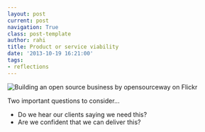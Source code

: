 ```yaml
---
layout: post
current: post
navigation: True
class: post-template
author: rahi
title: Product or service viability
date: '2013-10-19 16:21:00'
tags:
- reflections
---
```


![Building an open source business by opensourceway on Flickr](https://lh3.googleusercontent.com/5nxryPkAySqgLb1N8Pyr1d7Tdi0q3-uWXu0sRWU8Y-3tt-4TaSpLaFWMx0M-UgUEsCgqPKIDFDhPHhJhuPrFqcAOIarCUbVgMq7IG3YHDtLONcMQW0q44g4S8Qh7r3PheHFLJxdtpdIP57s08e2IPvqG9q7bF3B6eU7VzLAJ6VTA8UnlgTopuVVidUhBTPk3fEnl-Q4ef3Scxi-aDWSmtOX9xnnPcISTsBqjsDrG_8sf1zUiIKKGLbEL0Ab8LrKps3TVcU60lORhzcp3tG85SuPD3tEdrVTo1FJhQlcvc70TD9NW1txmJIv9UZHl4Brm9fOWZZcUnepSJdAqUgXo5pEgUAgbjfiknQPDxuX_Nvu79GTFj39kReMkIKbgWy6yIF3TfiJCP4Y2b93FaC99xaHLzPTjMZNPggXdEPb4o6sMrU4SHb1mV8BULijiz7y3bEFmA2pvHRdbOX9_T6cB8akLLAjTV7DhgbYZbuY5h3DAvUrEu55Eiym3RGjzPbWQEWC79h4pWfZnCVb9f-wGchDqp2BEwcUtBa5AOYvwJFf2hsx4G_4IQN4GZHJ7ydtXmhJRPwcgkLtu-M5WJ_aM4513kIYMWi-9ojeLP6sdUqT_F_pPVZSaUw=w500-h281-no)

Two important questions to consider...

*   Do we hear our clients saying we need this?
*   Are we confident that we can deliver this?
